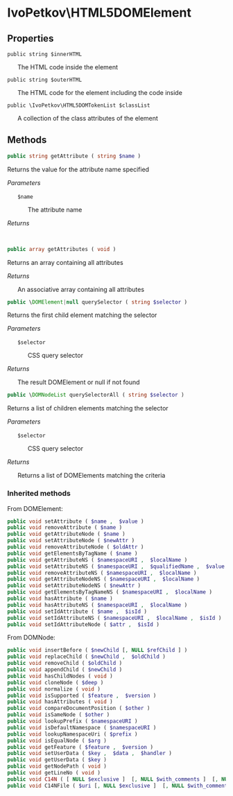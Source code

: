# IvoPetkov\HTML5DOMElement
## Properties

`public string $innerHTML`

&nbsp;&nbsp;&nbsp;&nbsp;&nbsp;&nbsp;The HTML code inside the element

`public string $outerHTML`

&nbsp;&nbsp;&nbsp;&nbsp;&nbsp;&nbsp;The HTML code for the element including the code inside

`public \IvoPetkov\HTML5DOMTokenList $classList`

&nbsp;&nbsp;&nbsp;&nbsp;&nbsp;&nbsp;A collection of the class attributes of the element

## Methods

```php
public string getAttribute ( string $name )
```

Returns the value for the attribute name specified

_Parameters_

&nbsp;&nbsp;&nbsp;&nbsp;&nbsp;&nbsp;`$name`

&nbsp;&nbsp;&nbsp;&nbsp;&nbsp;&nbsp;&nbsp;&nbsp;&nbsp;&nbsp;&nbsp;&nbsp;The attribute name

_Returns_

&nbsp;&nbsp;&nbsp;&nbsp;&nbsp;&nbsp;

```php
public array getAttributes ( void )
```

Returns an array containing all attributes

_Returns_

&nbsp;&nbsp;&nbsp;&nbsp;&nbsp;&nbsp;An associative array containing all attributes

```php
public \DOMElement|null querySelector ( string $selector )
```

Returns the first child element matching the selector

_Parameters_

&nbsp;&nbsp;&nbsp;&nbsp;&nbsp;&nbsp;`$selector`

&nbsp;&nbsp;&nbsp;&nbsp;&nbsp;&nbsp;&nbsp;&nbsp;&nbsp;&nbsp;&nbsp;&nbsp;CSS query selector

_Returns_

&nbsp;&nbsp;&nbsp;&nbsp;&nbsp;&nbsp;The result DOMElement or null if not found

```php
public \DOMNodeList querySelectorAll ( string $selector )
```

Returns a list of children elements matching the selector

_Parameters_

&nbsp;&nbsp;&nbsp;&nbsp;&nbsp;&nbsp;`$selector`

&nbsp;&nbsp;&nbsp;&nbsp;&nbsp;&nbsp;&nbsp;&nbsp;&nbsp;&nbsp;&nbsp;&nbsp;CSS query selector

_Returns_

&nbsp;&nbsp;&nbsp;&nbsp;&nbsp;&nbsp;Returns a list of DOMElements matching the criteria

### Inherited methods

From DOMElement:

```php
public void setAttribute ( $name ,  $value )
public void removeAttribute ( $name )
public void getAttributeNode ( $name )
public void setAttributeNode ( $newAttr )
public void removeAttributeNode ( $oldAttr )
public void getElementsByTagName ( $name )
public void getAttributeNS ( $namespaceURI ,  $localName )
public void setAttributeNS ( $namespaceURI ,  $qualifiedName ,  $value )
public void removeAttributeNS ( $namespaceURI ,  $localName )
public void getAttributeNodeNS ( $namespaceURI ,  $localName )
public void setAttributeNodeNS ( $newAttr )
public void getElementsByTagNameNS ( $namespaceURI ,  $localName )
public void hasAttribute ( $name )
public void hasAttributeNS ( $namespaceURI ,  $localName )
public void setIdAttribute ( $name ,  $isId )
public void setIdAttributeNS ( $namespaceURI ,  $localName ,  $isId )
public void setIdAttributeNode ( $attr ,  $isId )
```

From DOMNode:

```php
public void insertBefore ( $newChild [, NULL $refChild ] )
public void replaceChild ( $newChild ,  $oldChild )
public void removeChild ( $oldChild )
public void appendChild ( $newChild )
public void hasChildNodes ( void )
public void cloneNode ( $deep )
public void normalize ( void )
public void isSupported ( $feature ,  $version )
public void hasAttributes ( void )
public void compareDocumentPosition ( $other )
public void isSameNode ( $other )
public void lookupPrefix ( $namespaceURI )
public void isDefaultNamespace ( $namespaceURI )
public void lookupNamespaceUri ( $prefix )
public void isEqualNode ( $arg )
public void getFeature ( $feature ,  $version )
public void setUserData ( $key ,  $data ,  $handler )
public void getUserData ( $key )
public void getNodePath ( void )
public void getLineNo ( void )
public void C14N ( [ NULL $exclusive ]  [, NULL $with_comments ]  [, NULL $xpath ]  [, NULL $ns_prefixes ] )
public void C14NFile ( $uri [, NULL $exclusive ]  [, NULL $with_comments ]  [, NULL $xpath ]  [, NULL $ns_prefixes ] )
```

